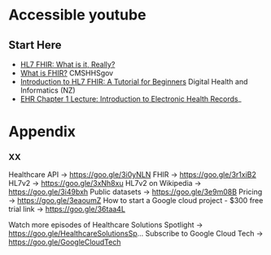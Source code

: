 # Accessible youtube 

## Start Here
- [HL7 FHIR: What is it, Really?](https://www.youtube.com/watch?v=AkqNuxVBQKY)
- [What is FHIR?](https://www.youtube.com/watch?v=eHsyGMqp-Do) CMSHHSgov
- [Introduction to HL7 FHIR: A Tutorial for Beginners](https://www.youtube.com/watch?v=wxXe1g2YjHo) Digital Health and Informatics (NZ)
- [EHR Chapter 1 Lecture: Introduction to Electronic Health Records](https://www.youtube.com/watch?v=9nVd3-gKP0g)_

##


# Appendix

### XX


Healthcare API → https://goo.gle/3i0yNLN
FHIR → https://goo.gle/3r1xiB2
HL7v2 → https://goo.gle/3xNh8xu
HL7v2 on Wikipedia → https://goo.gle/3i49bxh
Public datasets → https://goo.gle/3e9m08B
Pricing → https://goo.gle/3eaoumZ
How to start a Google cloud project - $300 free trial link → https://goo.gle/36taa4L


Watch more episodes of Healthcare Solutions Spotlight → https://goo.gle/HealthcareSolutionsSp...
Subscribe to Google Cloud Tech → https://goo.gle/GoogleCloudTech
